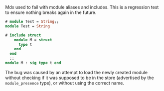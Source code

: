 Mdx used to fail with module aliases and includes. This is a regression test to
ensure nothing breaks again in the future.

```ocaml
# module Test = String;;
module Test = String
```

```ocaml
# include struct
    module M = struct
      type t
    end
  end
  ;;
module M : sig type t end
```

The bug was caused by an attempt to load the newly created module without
checking if it was supposed to be in the store (advertised by the
`module_presence` type), or without using the correct name.
